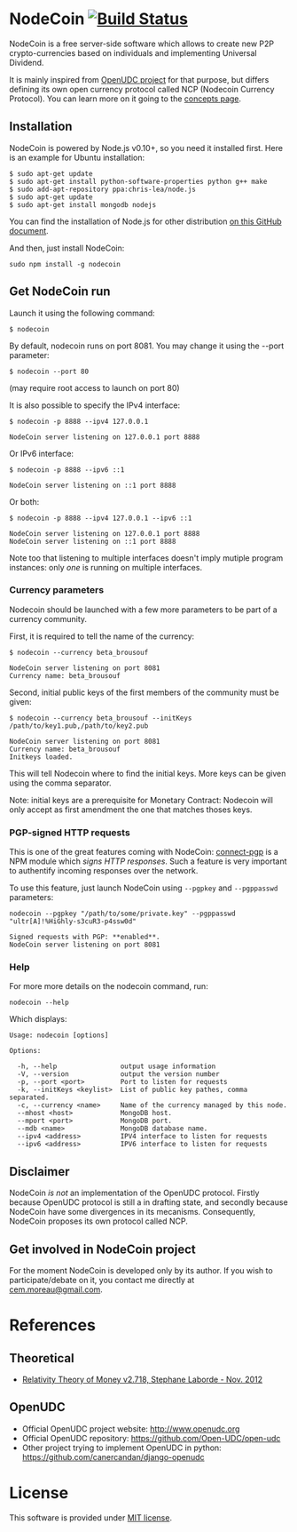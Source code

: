 # NodeCoin [![Build Status](https://api.travis-ci.org/c-geek/nodecoin.png)](https://api.travis-ci.org/c-geek/nodecoin.png)

NodeCoin is a free server-side software which allows to create new P2P crypto-currencies based on individuals and implementing Universal Dividend.

It is mainly inspired from [OpenUDC project](https://github.com/Open-UDC/open-udc) for that purpose, but differs defining its own open currency protocol called NCP (Nodecoin Currency Protocol). You can learn more on it going to the [concepts page](https://github.com/c-geek/nodecoin/blob/master/concepts.md).

## Installation

NodeCoin is powered by Node.js v0.10+, so you need it installed first. Here is an example for Ubuntu installation:

    $ sudo apt-get update
    $ sudo apt-get install python-software-properties python g++ make
    $ sudo add-apt-repository ppa:chris-lea/node.js
    $ sudo apt-get update
    $ sudo apt-get install mongodb nodejs

You can find the installation of Node.js for other distribution [on this GitHub document](https://github.com/joyent/node/wiki/Installing-Node.js-via-package-manager).

And then, just install NodeCoin:

    sudo npm install -g nodecoin

## Get NodeCoin run

Launch it using the following command:

    $ nodecoin

By default, nodecoin runs on port 8081. You may change it using the --port parameter:

    $ nodecoin --port 80

(may require root access to launch on port 80)

It is also possible to specify the IPv4 interface:

    $ nodecoin -p 8888 --ipv4 127.0.0.1

    NodeCoin server listening on 127.0.0.1 port 8888

Or IPv6 interface:

    $ nodecoin -p 8888 --ipv6 ::1

    NodeCoin server listening on ::1 port 8888

Or both:

    $ nodecoin -p 8888 --ipv4 127.0.0.1 --ipv6 ::1

    NodeCoin server listening on 127.0.0.1 port 8888
    NodeCoin server listening on ::1 port 8888

Note too that listening to multiple interfaces doesn't imply mutiple program instances: only *one* is running on multiple interfaces.

### Currency parameters

Nodecoin should be launched with a few more parameters to be part of a currency community.

First, it is required to tell the name of the currency:

    $ nodecoin --currency beta_brousouf

    NodeCoin server listening on port 8081
    Currency name: beta_brousouf

Second, initial public keys of the first members of the community must be given:

    $ nodecoin --currency beta_brousouf --initKeys /path/to/key1.pub,/path/to/key2.pub

    NodeCoin server listening on port 8081
    Currency name: beta_brousouf
    Initkeys loaded.

This will tell Nodecoin where to find the initial keys. More keys can be given using the comma separator.

Note: initial keys are a prerequisite for Monetary Contract: Nodecoin will only accept as first amendment the one that matches thoses keys.

### PGP-signed HTTP requests

This is one of the great features coming with NodeCoin: [connect-pgp](https://github.com/c-geek/connect-pgp) is a NPM module which *signs HTTP responses*. Such a feature is very important to authentify incoming responses over the network.

To use this feature, just launch NodeCoin using `--pgpkey` and `--pgppasswd` parameters:

    nodecoin --pgpkey "/path/to/some/private.key" --pgppasswd "ultr[A]!%HiGhly-s3cuR3-p4ssw0d"

    Signed requests with PGP: **enabled**.
    NodeCoin server listening on port 8081

### Help

For more more details on the nodecoin command, run:

    nodecoin --help

Which displays:

    Usage: nodecoin [options]

    Options:

      -h, --help                output usage information
      -V, --version             output the version number
      -p, --port <port>         Port to listen for requests
      -k, --initKeys <keylist>  List of public key pathes, comma separated.
      -c, --currency <name>     Name of the currency managed by this node.
      --mhost <host>            MongoDB host.
      --mport <port>            MongoDB port.
      --mdb <name>              MongoDB database name.
      --ipv4 <address>          IPV4 interface to listen for requests
      --ipv6 <address>          IPV6 interface to listen for requests


## Disclaimer

NodeCoin *is not* an implementation of the OpenUDC protocol. Firstly because OpenUDC protocol is still a in drafting state, and secondly because NodeCoin have some divergences in its mecanisms.
Consequently, NodeCoin proposes its own protocol called NCP.

## Get involved in NodeCoin project

For the moment NodeCoin is developed only by its author. If you wish to participate/debate on it, you contact me directly at cem.moreau@gmail.com.

# References

## Theoretical

* [Relativity Theory of Money v2.718, Stephane Laborde - Nov. 2012](http://wiki.creationmonetaire.info/index.php?title=Main_Page)

## OpenUDC

* Official OpenUDC project website: <http://www.openudc.org>
* Official OpenUDC repository: <https://github.com/Open-UDC/open-udc>
* Other project trying to implement OpenUDC in python: <https://github.com/canercandan/django-openudc>

# License

This software is provided under [MIT license](https://raw.github.com/c-geek/nodecoin/master/LICENSE).